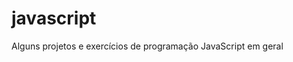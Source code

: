 # javascript
 Alguns projetos e exercícios de programação JavaScript em geral
<!--stackedit_data:
eyJoaXN0b3J5IjpbMTEyOTEzNTQ1Ml19
-->